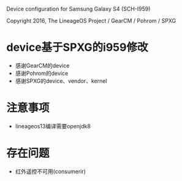 Device configuration for Samsung Galaxy S4 (SCH-I959)

Copyright 2016, The LineageOS Project / GearCM / Pohrom / SPXG

# device基于SPXG的i959修改
* 感谢GearCM的device
* 感谢Pohrom的device
* 感谢SPXG的device、vendor、kernel

# 注意事项
* lineageos13编译需要openjdk8

# 存在问题
* 红外遥控不可用(consumerir)
